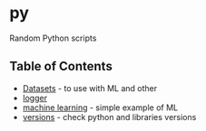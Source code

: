 # py
Random Python scripts

## Table of Contents
- [Datasets](data) - to use with ML and other
- [logger](logger.py)
- [machine learning](ml-one.py) - simple example of ML
- [versions](versions.py) - check python and libraries versions
